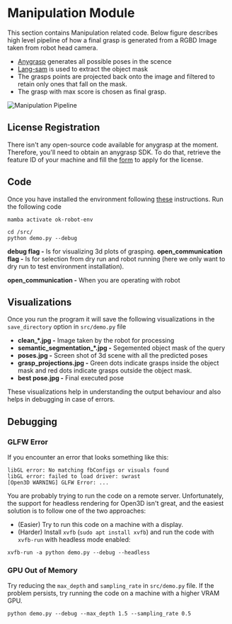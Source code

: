<!-- <img src="https://user-images.githubusercontent.com/12446953/208367719-4ef7922f-4001-41f7-aa9f-076e462d1325.png" width="60%"> -->

# Manipulation Module
This section contains Manipulation related code. Below figure describes high level pipeline of how a final grasp is generated from a RGBD Image taken from robot head camera.
* [Anygrasp](https://arxiv.org/abs/2212.08333) generates all possible poses in the scence
* [Lang-sam](https://github.com/luca-medeiros/lang-segment-anything) is used to extract the object mask
* The grasps points are projected back onto the image and filtered to retain only ones that fall on the mask.
* The grasp with max score is chosen as final grasp.

![Manipulation Pipeline](https://drive.google.com/uc?export=view&id=1H7ddROUyjqFDhEMOOyr_-vcOqFwm203o)

## License Registration
There isn't any open-source code available for anygrasp at the moment. Therefore, you'll need to obtain an anygrasp SDK. To do that, retrieve the feature ID of your machine and fill the [form](https://forms.gle/XVV3Eip8njTYJEBo6) to apply for the license.

## Code
Once you have installed the environment following [these](../README.md#workspace-installation-and-setup) instructions. Run the following code
```
mamba activate ok-robot-env

cd /src/
python demo.py --debug
```
**debug flag -** Is for visualizing 3d plots of grasping.
**open_communication flag -** Is for selection from dry run and robot running (here we only want to dry run to test environment installation).

**open_communication -** When you are operating with robot

## Visualizations
Once you run the program it will save the following visualizations in the `save_directory` option in `src/demo.py` file
* **clean_*.jpg -** Image taken by the robot for processing
* **semantic_segmentation_*.jpg -** Segemented object mask of the query
* **poses.jpg -** Screen shot of 3d scene with all the predicted poses
* **grasp_projections.jpg -** Green dots indicate grasps inside the object mask and red dots indicate grasps outside the object mask.
* **best pose.jpg -** Final executed pose

These visualizations help in understanding the output behaviour and also helps in debugging in case of errors.

## Debugging

### GLFW Error
If you encounter an error that looks something like this:
```
libGL error: No matching fbConfigs or visuals found
libGL error: failed to load driver: swrast
[Open3D WARNING] GLFW Error: ...
```

You are probably trying to run the code on a remote server. Unfortunately, the support for headless rendering for Open3D isn't great, and the easiest solution is to follow one of the two approaches:
* (Easier) Try to run this code on a machine with a display.
* (Harder) Install `xvfb` (`sudo apt install xvfb`) and run the code with `xvfb-run` with headless mode enabled:
```
xvfb-run -a python demo.py --debug --headless
```

### GPU Out of Memory

Try reducing the `max_depth` and `sampling_rate` in `src/demo.py` file. If the problem persists, try running the code on a machine with a higher VRAM GPU.
```
python demo.py --debug --max_depth 1.5 --sampling_rate 0.5
```